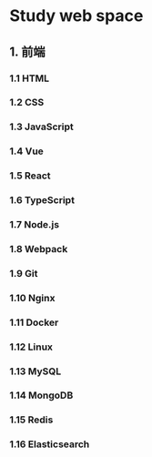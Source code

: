 # Study web space
## 1. 前端
### 1.1 HTML
### 1.2 CSS
### 1.3 JavaScript
### 1.4 Vue
### 1.5 React
### 1.6 TypeScript
### 1.7 Node.js
### 1.8 Webpack
### 1.9 Git
### 1.10 Nginx
### 1.11 Docker
### 1.12 Linux
### 1.13 MySQL
### 1.14 MongoDB
### 1.15 Redis
### 1.16 Elasticsearch

